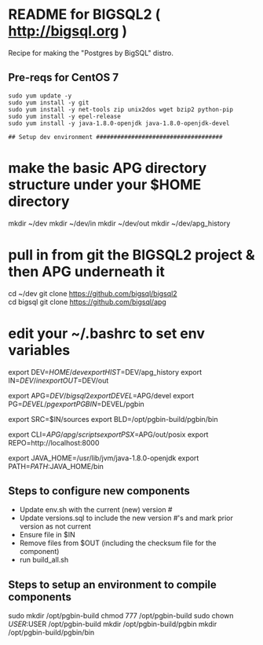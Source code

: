 # README for BIGSQL2 ( http://bigsql.org ) #

Recipe for making the "Postgres by BigSQL" distro.

## Pre-reqs for CentOS 7 #####################################
```
sudo yum update -y
sudo yum install -y git 
sudo yum install -y net-tools zip unix2dos wget bzip2 python-pip
sudo yum install -y epel-release
sudo yum install -y java-1.8.0-openjdk java-1.8.0-openjdk-devel

## Setup dev environment ####################################
```
# make the basic APG directory structure under your $HOME directory
mkdir ~/dev
mkdir ~/dev/in
mkdir ~/dev/out
mkdir ~/dev/apg_history

# pull in from git the BIGSQL2 project & then APG underneath it
cd ~/dev
git clone https://github.com/bigsql/bigsql2  
cd bigsql
git clone https://github.com/bigsql/apg

# edit your ~/.bashrc to set env variables
export DEV=$HOME/dev
export HIST=$DEV/apg_history
export IN=$DEV/in
export OUT=$DEV/out

export APG=$DEV/bigsql2
export DEVEL=$APG/devel
export PG=$DEVEL/pg
export PGBIN=$DEVEL/pgbin

export SRC=$IN/sources
export BLD=/opt/pgbin-build/pgbin/bin

export CLI=$APG/apg/scripts
export PSX=$APG/out/posix
export REPO=http://localhost:8000

export JAVA_HOME=/usr/lib/jvm/java-1.8.0-openjdk
export PATH=$PATH:$JAVA_HOME/bin

## Steps to configure new components ######################################

* Update env.sh with the current (new) version #
* Update versions.sql to include the new version #'s and mark prior version as not current
* Ensure file in $IN
* Remove files from $OUT (including the checksum file for the component)
* run build_all.sh

## Steps to setup an environment to compile components ###############
sudo mkdir /opt/pgbin-build
chmod 777 /opt/pgbin-build
sudo chown $USER:$USER /opt/pgbin-build
mkdir /opt/pgbin-build/pgbin
mkdir /opt/pgbin-build/pgbin/bin




